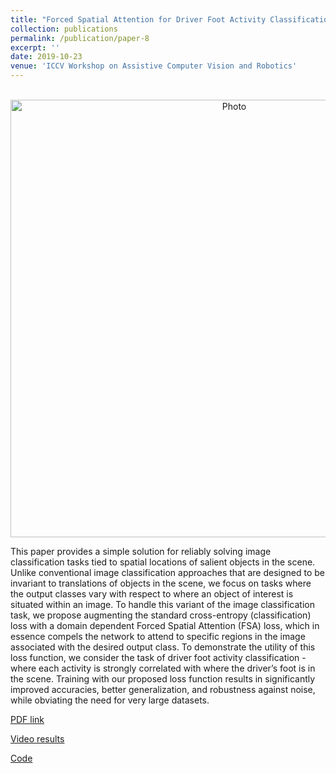```yaml
---
title: "Forced Spatial Attention for Driver Foot Activity Classification"
collection: publications
permalink: /publication/paper-8
excerpt: ''
date: 2019-10-23
venue: 'ICCV Workshop on Assistive Computer Vision and Robotics'
---
```

<p align="center">
  <img src="https://arangesh.github.io/images/paper-8-im.png?raw=true" alt="Photo" style="width: 700px;"/> 
</p>

This paper provides a simple solution for reliably solving image classification tasks tied to spatial locations of salient objects in the scene. Unlike conventional image classification approaches that are designed to be invariant to translations of objects in the scene, we focus on tasks where the output classes vary with respect to where an object of interest is situated within an image. To handle this variant of the image classification task, we propose augmenting the standard cross-entropy (classification) loss with a domain dependent Forced Spatial Attention (FSA) loss, which in essence compels the network to attend to specific regions in the image associated with the desired output class. To demonstrate the utility of this loss function, we consider the task of driver foot activity classification - where each activity is strongly correlated with where the driver’s foot is in the scene. Training with our proposed loss function results in significantly improved accuracies, better generalization, and robustness against noise, while obviating the need for very large datasets.

[PDF link](http://cvrr.ucsd.edu/publications/2019/FSAFAC.pdf)

[Video results](https://www.youtube.com/watch?v=0irynrv4_7U&list=PLUebh5NWCQUZ_JgaIonLNZF3zh1wDse-1&index=2&t=0s)

[Code](https://github.com/arangesh/Forced-Spatial-Attention)

